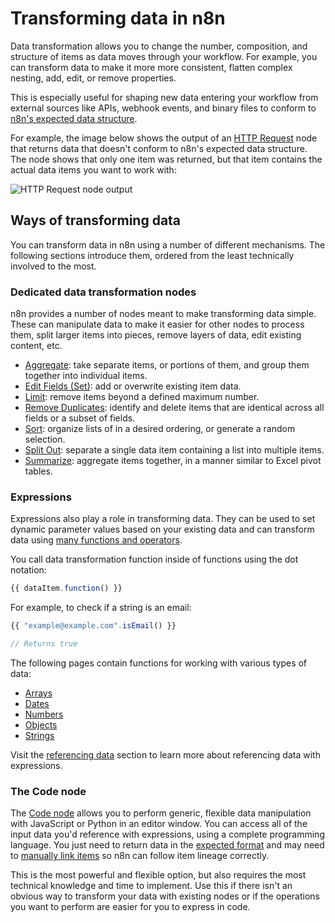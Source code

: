 <!-- vale off -->
# Transforming data in n8n

Data transformation allows you to change the number, composition, and structure of items as data moves through your workflow. For example, you can transform data to make it more more consistent, flatten complex nesting, add, edit, or remove properties.

This is especially useful for shaping new data entering your workflow from external sources like APIs, webhook events, and binary files to conform to [n8n's expected data structure]().

For example, the image below shows the output of an [HTTP Request](/integrations/builtin/core-nodes/n8n-nodes-base.httprequest/index.md) node that returns data that doesn't conform to n8n's expected data structure. The node shows that only one item was returned, but that item contains the actual data items you want to work with:

![HTTP Request node output](/_images/data/transforming-data/HTTPRequest_output.png)

## Ways of transforming data

You can transform data in n8n using a number of different mechanisms. The following sections introduce them, ordered from the least technically involved to the most.

### Dedicated data transformation nodes

n8n provides a number of nodes meant to make transforming data simple. These can manipulate data to make it easier for other nodes to process them, split larger items into pieces, remove layers of data, edit existing content, etc.

* [Aggregate](/integrations/builtin/core-nodes/n8n-nodes-base.aggregate.md): take separate items, or portions of them, and group them together into individual items.
* [Edit Fields (Set)](/integrations/builtin/core-nodes/n8n-nodes-base.set.md): add or overwrite existing item data.
* [Limit](/integrations/builtin/core-nodes/n8n-nodes-base.limit.md): remove items beyond a defined maximum number.
* [Remove Duplicates](/integrations/builtin/core-nodes/n8n-nodes-base.removeduplicates/index.md): identify and delete items that are identical across all fields or a subset of fields.
* [Sort](/integrations/builtin/core-nodes/n8n-nodes-base.sort.md): organize lists of in a desired ordering, or generate a random selection.
* [Split Out](/integrations/builtin/core-nodes/n8n-nodes-base.splitout.md): separate a single data item containing a list into multiple items.
* [Summarize](/integrations/builtin/core-nodes/n8n-nodes-base.summarize.md): aggregate items together, in a manner similar to Excel pivot tables. 

### Expressions

Expressions also play a role in transforming data. They can be used to set dynamic parameter values based on your existing data and can transform data using [many functions and operators](/code/builtin/data-transformation-functions/index.md).


You call data transformation function inside of functions using the dot notation:

```js
{{ dataItem.function() }}
```

For example, to check if a string is an email:

```js
{{ "example@example.com".isEmail() }}

// Returns true
```

The following pages contain functions for working with various types of data:

* [Arrays](/code/builtin/data-transformation-functions/arrays.md)
* [Dates](/code/builtin/data-transformation-functions/dates.md)
* [Numbers](/code/builtin/data-transformation-functions/numbers.md)
* [Objects](/code/builtin/data-transformation-functions/objects.md)
* [Strings](/code/builtin/data-transformation-functions/strings.md)

Visit the [referencing data](/data/referencing-data/index.md) section to learn more about referencing data with expressions.

### The Code node

The [Code node](/integrations/builtin/core-nodes/n8n-nodes-base.code/index.md) allows you to perform generic, flexible data manipulation with JavaScript or Python in an editor window. You can access all of the input data you'd reference with expressions, using a complete programming language. You just need to return data in the [expected format]() and may need to [manually link items]() so n8n can follow item lineage correctly.

This is the most powerful and flexible option, but also requires the most technical knowledge and time to implement. Use this if there isn't an obvious way to transform your data with existing nodes or if the operations you want to perform are easier for you to express in code.
